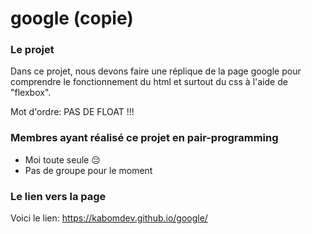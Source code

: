 # google (copie)

### Le projet

Dans ce projet, nous devons faire une réplique de la page google pour comprendre le fonctionnement
du html et surtout du css à l'aide de "flexbox".

Mot d'ordre: PAS DE FLOAT !!!

### Membres ayant réalisé ce projet en pair-programming
- Moi toute seule  :pensive:
- Pas de groupe pour le moment

### Le lien vers la page
Voici le lien: https://kabomdev.github.io/google/